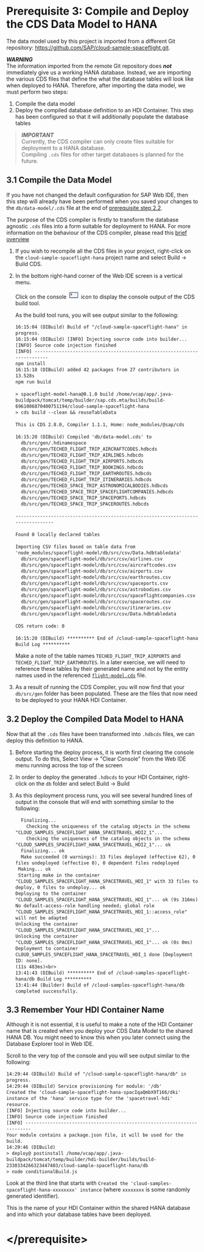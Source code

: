 # Prerequisite 3: Compile and Deploy the CDS Data Model to HANA

The data model used by this project is imported from a different Git repository: <https://github.com/SAP/cloud-sample-spaceflight.git>.

***WARNING***  
The information imported from the remote Git repository does ***not*** immediately give us a working HANA database.  Instead, we are importing the various CDS files that define the what the database tables will look like when deployed to HANA.  Therefore, after importing the data model, we must perform two steps:

1. Compile the data model
1. Deploy the compiled database definition to an HDI Container.  This step has been configured so that it will additionally populate the database tables

> ***IMPORTANT***  
> Currently, the CDS compiler can only create files suitable for deployment to a HANA database.  
> Compiling `.cds` files for other target databases is planned for the future.



<a name="3.1">

## 3.1 Compile the Data Model

If you have not changed the default configuration for SAP Web IDE, then this step will already have been performed when you saved your changes to the `db/data-model/.cds` file at the end of [prerequisite step 2.2](./ex0.2.md#2.2).

The purpose of the CDS compiler is firstly to transform the database agnostic `.cds` files into a form suitable for deployment to HANA. For more information on the behaviour of the CDS compiler, please read this [brief overview](https://github.com/SAP/cloud-sample-spaceflight/blob/master/docs/cdsCompile.md)


1. If you wish to recompile all the CDS files in your project, right-click on the `cloud-sample-spaceflight-hana` project name and select Build -> Build CDS.
    
1. In the bottom right-hand corner of the Web IDE screen is a vertical menu.  

    Click on the console ![Console](./img/Icon_Console.png) icon to display the console output of the CDS build tool.  

    As the build tool runs, you will see output similar to the following:

    ```
    16:15:04 (DIBuild) Build of "/cloud-sample-spaceflight-hana" in progress.
    16:15:04 (DIBuild) [INFO] Injecting source code into builder...
    [INFO] Source code injection finished
    [INFO] ------------------------------------------------------------------------
    npm install
    16:15:18 (DIBuild) added 42 packages from 27 contributors in 13.528s
    npm run build
    
    > spaceflight-model-hana@0.1.0 build /home/vcap/app/.java-buildpack/tomcat/temp/builder/sap.cds.mta/builds/build-6961006870400751194/cloud-sample-spaceflight-hana
    > cds build --clean && reuseTableData
    
    This is CDS 2.8.0, Compiler 1.1.1, Home: node_modules/@sap/cds
    
    16:15:20 (DIBuild) Compiled 'db/data-model.cds' to
      db/src/gen/.hdinamespace
      db/src/gen/TECHED_FLIGHT_TRIP_AIRCRAFTCODES.hdbcds
      db/src/gen/TECHED_FLIGHT_TRIP_AIRLINES.hdbcds
      db/src/gen/TECHED_FLIGHT_TRIP_AIRPORTS.hdbcds
      db/src/gen/TECHED_FLIGHT_TRIP_BOOKINGS.hdbcds
      db/src/gen/TECHED_FLIGHT_TRIP_EARTHROUTES.hdbcds
      db/src/gen/TECHED_FLIGHT_TRIP_ITINERARIES.hdbcds
      db/src/gen/TECHED_SPACE_TRIP_ASTRONOMICALBODIES.hdbcds
      db/src/gen/TECHED_SPACE_TRIP_SPACEFLIGHTCOMPANIES.hdbcds
      db/src/gen/TECHED_SPACE_TRIP_SPACEPORTS.hdbcds
      db/src/gen/TECHED_SPACE_TRIP_SPACEROUTES.hdbcds
      
    ---------------------------------------------------------------------------------
    
    Found 0 locally declared tables
    
    Importing CSV files based on table data from 'node_modules/spaceflight-model/db/src/csv/Data.hdbtabledata'
      db/src/gen/spaceflight-model/db/src/csv/airlines.csv
      db/src/gen/spaceflight-model/db/src/csv/aircraftcodes.csv
      db/src/gen/spaceflight-model/db/src/csv/airports.csv
      db/src/gen/spaceflight-model/db/src/csv/earthroutes.csv
      db/src/gen/spaceflight-model/db/src/csv/spaceports.csv
      db/src/gen/spaceflight-model/db/src/csv/astrobodies.csv
      db/src/gen/spaceflight-model/db/src/csv/spaceflightcompanies.csv
      db/src/gen/spaceflight-model/db/src/csv/spaceroutes.csv
      db/src/gen/spaceflight-model/db/src/csv/itineraries.csv
      db/src/gen/spaceflight-model/db/src/csv/Data.hdbtabledata
    
    CDS return code: 0
    
    16:15:20 (DIBuild) ********** End of /cloud-sample-spaceflight-hana Build Log **********
    ```

    Make a note of the table names `TECHED_FLIGHT_TRIP_AIRPORTS` and `TECHED_FLIGHT_TRIP_EARTHROUTES`.  In a later exercise, we will need to reference these tables by their generated name and not by the entity names used in the referenced [`flight-model.cds`](https://github.com/SAP/cloud-sample-spaceflight/blob/master/db/flight-model.cds) file.

1. As a result of running the CDS Compiler, you will now find that your `db/src/gen` folder has been populated.  These are the files that now need to be deployed to your HANA HDI Container.



<a name="3.2">

## 3.2 Deploy the Compiled Data Model to HANA

Now that all the `.cds` files have been transformed into `.hdbcds` files, we can deploy this definition to HANA.

1. Before starting the deploy process, it is worth first clearing the console output.  To do this, Select View -> "Clear Console" from the Web IDE menu running across the top of the screen

1. In order to deploy the generated `.hdbcds` to your HDI Container, right-click on the `db` folder and select Build -> Build

1. As this deployment process runs, you will see several hundred lines of output in the console that will end with something similar to the following:

    ```plain_text
      Finalizing...
        Checking the uniqueness of the catalog objects in the schema "CLOUD_SAMPLES_SPACEFLIGHT_HANA_SPACETRAVEL_HDI2_1"...
        Checking the uniqueness of the catalog objects in the schema "CLOUD_SAMPLES_SPACEFLIGHT_HANA_SPACETRAVEL_HDI2_1"... ok
      Finalizing... ok
      Make succeeded (0 warnings): 33 files deployed (effective 62), 0 files undeployed (effective 0), 0 dependent files redeployed
     Making... ok
     Starting make in the container "CLOUD_SAMPLES_SPACEFLIGHT_HANA_SPACETRAVEL_HDI_1" with 33 files to deploy, 0 files to undeploy... ok
    Deploying to the container "CLOUD_SAMPLES_SPACEFLIGHT_HANA_SPACETRAVEL_HDI_1"... ok (9s 316ms)
    No default-access-role handling needed; global role "CLOUD_SAMPLES_SPACEFLIGHT_HANA_SPACETRAVEL_HDI_1::access_role" will not be adapted
    Unlocking the container "CLOUD_SAMPLES_SPACEFLIGHT_HANA_SPACETRAVEL_HDI_1"...
    Unlocking the container "CLOUD_SAMPLES_SPACEFLIGHT_HANA_SPACETRAVEL_HDI_1"... ok (0s 0ms)
    Deployment to container CLOUD_SAMPLES_SPACEFLIGHT_HANA_SPACETRAVEL_HDI_1 done [Deployment ID: none].
    (11s 483ms)<br>
    13:41:43 (DIBuild) ********** End of /cloud-samples-spaceflight-hana/db Build Log **********
    13:41:44 (Builder) Build of /cloud-samples-spaceflight-hana/db completed successfully.
    ```



<a name="3.3">

## 3.3 Remember Your HDI Container Name

Although it is not essential, it is useful to make a note of the HDI Container name that is created when you deploy your CDS Data Model to the shared HANA DB.  You might need to know this when you later connect using the Database Explorer tool in Web IDE.

Scroll to the very top of the console and you will see output similar to the following:

```plain_text
14:29:44 (DIBuild) Build of "/cloud-sample-spaceflight-hana/db" in progress.
14:29:44 (DIBuild) Service provisioning for module: '/db'
Created the 'cloud-sample-spaceflight-hana-spacIqaQmbX9T166/dki' instance of the 'hana' service type for the 'spacetravel-hdi' resource.
[INFO] Injecting source code into builder...
[INFO] Source code injection finished
[INFO] ------------------------------------------------------------------------
Your module contains a package.json file, it will be used for the build.
14:29:46 (DIBuild)
> deploy@ postinstall /home/vcap/app/.java-buildpack/tomcat/temp/builder/hdi-builder/builds/build-2330334266323447403/cloud-sample-spaceflight-hana/db
> node conditionalBuild.js
```

Look at the third line that starts with `Created the 'cloud-samples-spaceflight-hana-xxxxxxxx' instance` (where `xxxxxxxx` is some randomly generated identifier).

This is the name of your HDI Container within the shared HANA database and into which your database tables have been deployed.

    
   
# \</prerequisite>
